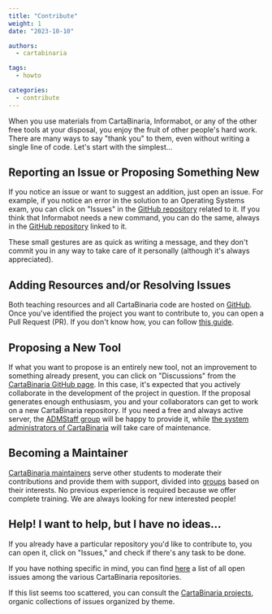 ```yaml
---
title: "Contribute"
weight: 1
date: "2023-10-10"

authors:
  - cartabinaria

tags:
  - howto

categories:
  - contribute
---
```


When you use materials from CartaBinaria, Informabot, or any of the other free tools at your disposal, you enjoy the fruit of other people's hard work. There are many ways to say "thank you" to them, even without writing a single line of code. Let's start with the simplest...

## Reporting an Issue or Proposing Something New

If you notice an issue or want to suggest an addition, just open an issue. For example, if you notice an error in the solution to an Operating Systems exam, you can click on "Issues" in the [GitHub repository](https://github.com/cartabinaria/sistemi-operativi) related to it. If you think that Informabot needs a new command, you can do the same, always in the [GitHub repository](https://github.com/cartabinaria/informabot) linked to it.

These small gestures are as quick as writing a message, and they don't commit you in any way to take care of it personally (although it's always appreciated).

## Adding Resources and/or Resolving Issues

Both teaching resources and all CartaBinaria code are hosted on [GitHub](https://github.com/cartabinaria). Once you've identified the project you want to contribute to, you can open a Pull Request (PR). If you don't know how, you can follow [this guide](../raccolte-di-risorse/contribuire-a-un-insegnamento/).

## Proposing a New Tool

If what you want to propose is an entirely new tool, not an improvement to something already present, you can click on "Discussions" from the [CartaBinaria GitHub page](https://github.com/cartabinaria). In this case, it's expected that you actively collaborate in the development of the project in question. If the proposal generates enough enthusiasm, you and your collaborators can get to work on a new CartaBinaria repository. If you need a free and always active server, the [ADMStaff group](https://admstaff.students.cs.unibo.it) will be happy to provide it, while [the system administrators of CartaBinaria](https://github.com/orgs/cartabinaria/teams/sistemisti) will take care of maintenance.

## Becoming a Maintainer

[CartaBinaria maintainers](https://github.com/orgs/cartabinaria/people) serve other students to moderate their contributions and provide them with support, divided into [groups](https://github.com/org/cartabinaria/teams) based on their interests. No previous experience is required because we offer complete training. We are always looking for new interested people!

## Help! I want to help, but I have no ideas...

If you already have a particular repository you'd like to contribute to, you can open it, click on "Issues," and check if there's any task to be done.

If you have nothing specific in mind, you can find [here](https://github.com/issues?q=is%3Aopen+is%3Aissue+archived%3Afalse+user%3Acartabinaria+) a list of all open issues among the various CartaBinaria repositories.

If this list seems too scattered, you can consult the [CartaBinaria projects](https://github.com/orgs/cartabinaria/projects), organic collections of issues organized by theme.